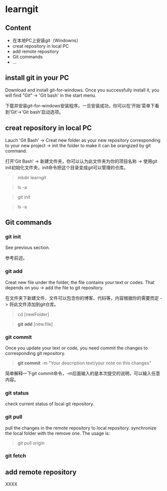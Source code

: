 # learngit

## Content
- 在本地PC上安装git（Windowns）
- creat repository in local PC
- add remote repository 
- Git commands
- ...

## install git in your PC

Download and install git-for-windows. Once you successfully install it, you will find "Git" -> 'Git bash' in the start menu. 

下载并安装git-for-windows安装程序。一旦安装成功，你可以在‘开始’菜单下看到‘Git’->'Git bash'启动选项。

## creat repository in local PC

Lauch 'Git Bash' -> Creat new folder as your new repository corresponding to your new project -> init the folder to make it can be orangized by git command.

打开‘Git Bash’ -> 新建文件夹，你可以认为此文件夹为你的项目名称 -> 使用git init初始化文件夹，init命令把这个目录变成git可以管理的仓库。

> mkdir learngit

> ls -a

> git init

> ls -a


## Git commands

### git init

See previous section.

参考前述。

### git add

Creat new file under the folder, the file contains your text or codes. That depends on you -> add the file to git repository.

在文件夹下新建文件，文件可以包含你的博客、代码等，内容根据你的需要而定 -> 将此文件添加到git仓库。

> cd [newFolder]

> **git add** [new.file] 

### git commit

Once you update your text or code, you need commit the changes to corresponding git repository. 

> **git commit** -m "Your description text/your note on this changes"

简单解释一下git commit命令，-m后面输入的是本次提交的说明，可以输入任意内容。

### git status

check current status of local git repository.

### git pull

pull the changes in the remote repository to local repository. synchronize the local folder with the remove one. The usage is:

> git pull origin 

### git fetch

## add remote repository

XXXX

